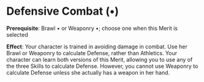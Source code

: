 # Defensive Combat (•)
**Prerequisite**: Brawl • or Weaponry •; choose one when this Merit is selected 

**Effect**: Your character is trained in avoiding damage in combat. Use her Brawl or Weaponry to calculate Defense, rather than Athletics. Your character can learn both versions of this Merit, allowing you to use any of the three Skills to calculate Defense. However, you cannot use Weaponry to calculate Defense unless she actually has a weapon in her hand.